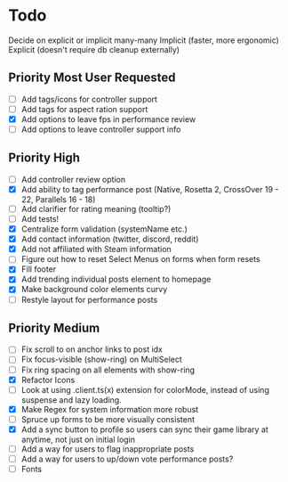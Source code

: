 # Todo

Decide on explicit or implicit many-many
Implicit (faster, more ergonomic)
Explicit (doesn't require db cleanup externally)

## Priority Most User Requested

- [ ] Add tags/icons for controller support
- [ ] Add tags for aspect ration support
- [x] Add options to leave fps in performance review
- [ ] Add options to leave controller support info

## Priority High

- [ ] Add controller review option
- [x] Add ability to tag performance post (Native, Rosetta 2, CrossOver 19 - 22,
      Parallels 16 - 18)
- [ ] Add clarifier for rating meaning (tooltip?)
- [ ] Add tests!
- [x] Centralize form validation (systemName etc.)
- [x] Add contact information (twitter, discord, reddit)
- [x] Add not affiliated with Steam information
- [ ] Figure out how to reset Select Menus on forms when form resets
- [x] Fill footer
- [x] Add trending individual posts element to homepage
- [x] Make background color elements curvy
- [ ] Restyle layout for performance posts

## Priority Medium

- [ ] Fix scroll to on anchor links to post idx
- [ ] Fix focus-visible (show-ring) on MultiSelect
- [ ] Fix ring spacing on all elements with show-ring
- [x] Refactor Icons
- [ ] Look at using .client.ts(x) extension for colorMode, instead of using suspense
      and lazy loading.
- [x] Make Regex for system information more robust
- [ ] Spruce up forms to be more visually consistent
- [x] Add a sync button to profile so users can sync their game library at
      anytime, not just on initial login
- [ ] Add a way for users to flag inappropriate posts
- [ ] Add a way for users to up/down vote performance posts?
- [ ] Fonts
